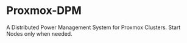 # Proxmox-DPM
A Distributed Power Management System for Proxmox Clusters. Start Nodes only when needed.
